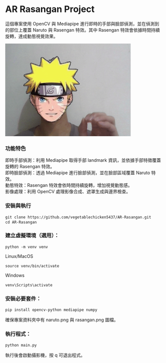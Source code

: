 # AR Rasangan Project  
這個專案使用 OpenCV 與 Mediapipe 進行即時的手部與臉部偵測，並在偵測到的部位上覆蓋 Naruto 與 Rasengan 特效。其中 Rasengan 特效會依據時間持續旋轉，達成動態視覺效果。  

![](https://github.com/vegetablechicken5437/AR-Rasangan/blob/main/rasangan_demo.gif)

### 功能特色
即時手部偵測：利用 Mediapipe 取得手部 landmark 資訊，並依據手部特徵覆蓋旋轉的 Rasengan 特效。  
即時臉部偵測：透過 Mediapipe 進行臉部偵測，並在臉部區域覆蓋 Naruto 特效。  
動態特效：Rasengan 特效會依時間持續旋轉，增加視覺動態感。  
影像處理：利用 OpenCV 處理影像合成、遮罩生成與邊界檢查。  

### 安裝與執行
```
git clone https://github.com/vegetablechicken5437/AR-Rasangan.git
cd AR-Rasangan
```

### 建立虛擬環境（選用）：
```
python -m venv venv
```
Linux/MacOS
```
source venv/bin/activate  
```
Windows
```
venv\Scripts\activate     
```

### 安裝必要套件：
```
pip install opencv-python mediapipe numpy
```
確保專案資料夾中有 naruto.png 與 rasangan.png 圖檔。  

### 執行程式：
```
python main.py
```
執行後會啟動攝影機，按 q 可退出程式。  
